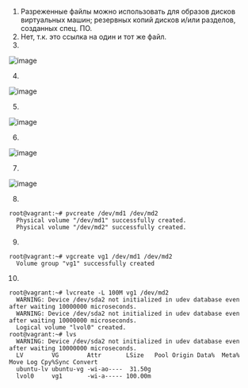 1. Разреженные файлы можно использовать для
образов дисков виртуальных машин;
резервных копий дисков и/или разделов, созданных спец. ПО.
2. Нет, т.к. это ссылка на один и тот же файл.
3.
![image](https://user-images.githubusercontent.com/95243483/151575722-104e7fb7-4846-4ff3-b41c-cf481466c68b.png)

4.
![image](https://user-images.githubusercontent.com/95243483/151578367-ea44731c-0cf0-42a2-bacd-8842cb1c63a7.png)

5.
![image](https://user-images.githubusercontent.com/95243483/151580151-c56e7380-0110-409b-9727-bd9abae90c1f.png)

6.
![image](https://user-images.githubusercontent.com/95243483/151581277-2d7834b8-8d9c-4da0-8131-3b3a96e5582a.png)

7.
![image](https://user-images.githubusercontent.com/95243483/151581731-a7e81428-174f-4b3b-bcff-411e25b803bb.png)

8.
```
root@vagrant:~# pvcreate /dev/md1 /dev/md2
  Physical volume "/dev/md1" successfully created.
  Physical volume "/dev/md2" successfully created.
```
9.
```
root@vagrant:~# vgcreate vg1 /dev/md1 /dev/md2
  Volume group "vg1" successfully created
```
10.
```
root@vagrant:~# lvcreate -L 100M vg1 /dev/md2
  WARNING: Device /dev/sda2 not initialized in udev database even after waiting 10000000 microseconds.
  WARNING: Device /dev/sda2 not initialized in udev database even after waiting 10000000 microseconds.
  Logical volume "lvol0" created.
root@vagrant:~# lvs
  WARNING: Device /dev/sda2 not initialized in udev database even after waiting 10000000 microseconds.
  LV        VG        Attr       LSize   Pool Origin Data%  Meta%  Move Log Cpy%Sync Convert
  ubuntu-lv ubuntu-vg -wi-ao----  31.50g                                                 
  lvol0     vg1       -wi-a----- 100.00m
  ```
